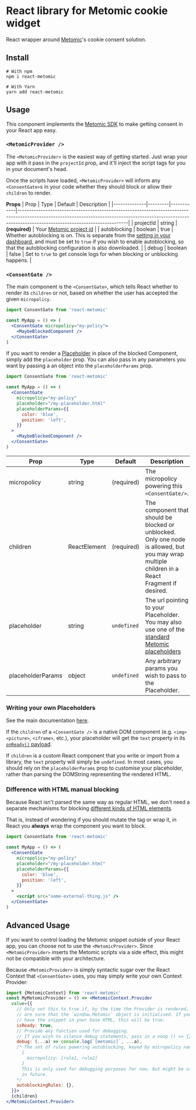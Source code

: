 # React library for Metomic cookie widget

React wrapper around [Metomic](http://metomic.io/)'s cookie consent solution.

## Install
```
# With npm
npm i react-metomic

# With Yarn
yarn add react-metomic
```

## Usage

This component implements the [Metomic SDK](https://metomic.io/reference#the-metomic-sdk) to make getting consent in your React app easy.

### `<MetomicProvider />`
The `<MetomicProvider>` is the easiest way of getting started.
Just wrap your app with it pass in the `projectId` prop, and it'll inject the script tags for you in your document's head.

Once the scripts have loaded, `<MetomicProvider>` will inform any
`<ConsentGate>`s in your code whether they should block or allow their `children`
to render.

**Props**
| Prop         | Type    | Default    | Description                                                                                                                                                                                               |
|--------------|---------|------------|-----------------------------------------------------------------------------------------------------------------------------------------------------------------------------------------------------------|
| projectId    | string  | **(required)** | Your [Metomic project id](https://app.metomic.io/dashboard/developers)                                                                                                                                     |
| autoblocking | boolean | true       | Whether autoblocking is on. This is separate from the [setting in your dashboard](https://app.metomic.io/dashboard/autoblocking), and must be set to `true` if you wish to enable autoblocking, so that the autoblocking configuration is also downloaded. |
| debug        | boolean | false      | Set to `true` to get console logs for when blocking or unblocking happens.                                                                                                                                |


### `<ConsentGate />`
The main component is the `<ConsentGate>`, which tells React whether to
render its `children` or not, based on whether the user has accepted the given
`micropolicy`.

```jsx
import ConsentGate from 'react-metomic'

const MyApp = () => (
  <ConsentGate micropolicy="my-policy">
    <MaybeBlockedComponent />
  </ConsentGate>
)
```

If you want to render a [Placeholder](https://metomic.io/docs/placeholders)
in place of the blocked Component, simply add the `placeholder` prop. You
can also pass in any parameters you want by passing a an object into the `placeholderParams` prop.

```jsx
import ConsentGate from 'react-metomic'

const MyApp = () => (
  <ConsentGate
    micropolicy="my-policy"
    placeholder="/my-placeholder.html"
    placeholderParams={{
      color: 'blue',
      position: 'left',
    }}
  >
    <MaybeBlockedComponent />
  </ConsentGate>
)
```

| Prop              | Type         | Default     | Description                                                                                                                                     |
|-------------------|--------------|-------------|-------------------------------------------------------------------------------------------------------------------------------------------------|
| micropolicy       | string       | (required)  | The micropolicy powering this `<ConsentGate/>`.                                                                                                 |
| children          | ReactElement | (required)  | The component that should be blocked or unblocked. Only one node is allowed, but you may wrap multiple children in a React Fragment if desired. |
| placeholder       | string       | `undefined` | The url pointing to your Placeholder. You may also use one of the [standard Metomic placeholders](https://metomic.io/docs/placeholder-library)  |
| placeholderParams | object       | `undefined` | Any arbitrary params you wish to pass to the Placeholder.                                                                                       |

### Writing your own Placeholders

See the main documentation [here](https://metomic.io/docs/writing-your-own-placeholders).

If the `children` of a `<ConsentGate />` is a native DOM component (e.g. `<img>`
`<picture>`, `<iframe>`, etc.), your placeholder will get the `text` property
in its [`onReady()` payload](https://metomic.io/reference#onready).

If `children` is a custom React component that you write or import from a
library, the `text` property will simply be `undefined`. In most cases, you
should rely on the `placeholderParams` prop to customise your placeholder,
rather than parsing the DOMString representing the rendered HTML.

### Difference with HTML manual blocking
Because React isn't parsed the same way as regular HTML, we don't need a separate
mechanisms for blocking [different kinds of HTML elements](https://metomic.io/docs/manual-blocking).

That is, instead of wondering if you should mutate the tag or wrap it, in React
you **always** wrap the component you want to block.

```jsx
import ConsentGate from 'react-metomic'

const MyApp = () => (
  <ConsentGate
    micropolicy="my-policy"
    placeholder="/my-placeholder.html"
    placeholderParams={{
      color: 'blue',
      position: 'left',
    }}
  >
    <script src="some-external-thing.js" />
  </ConsentGate>
)
```

## Advanced Usage

If you want to control loading the Metomic snippet outside of your React app,
you can choose not to use the `<MetomicProvider>`. Since `<MetomicProvider>`
inserts the Metomic scripts via a side effect, this might not be compatible
with your architecture.

Because `<MetomicProvider>` is simply syntactic sugar over the React Context
that `<ConsentGate>` uses, you may simply write your own Context Provider:

```jsx
import {MetomicContext} from 'react-metomic'
const MyMetomicProvider = () => <MetomicContext.Provider
  value={{
    // Only set this to true if, by the time the Provider is rendered, you
    // are sure that the `window.Metomic` object is initialised. If you
    // have the snippet in your base HTML, this will be true.
    isReady: true,
    // Provide any function used for debugging.
    // If you wish to silence debug statements, pass in a noop () => {}
    debug: (...a) => console.log(`[metomic]`, ...a),
    /* The set of rules powering autoblocking, keyed by micropolicy name:
      {
        micropolicy: [rule1, rule2]
      }
      This is only used for debugging purposes for now, but might be used
      in future.
    */
    autoblockingRules: {},
  }}>
  {children}
</MetomicContext.Provider>
```